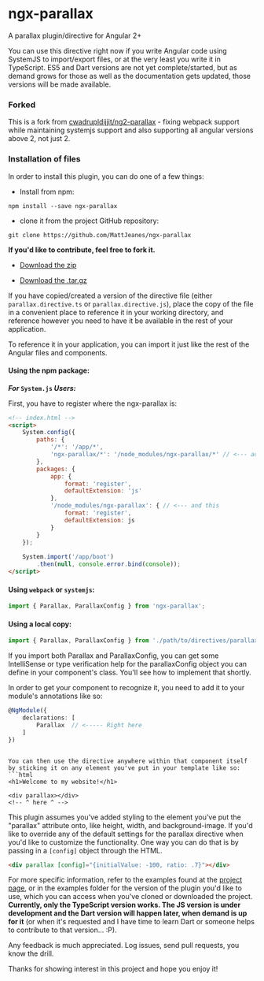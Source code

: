 # ngx-parallax
A parallax plugin/directive for Angular 2+

You can use this directive right now if you write Angular code using SystemJS to import/export files, or at the very least you write it in TypeScript.  ES5 and Dart versions are not yet complete/started, but as demand grows for those as well as the documentation gets updated, those versions will be made available.

### Forked
This is a fork from [cwadrupldijjit/ng2-parallax](https://github.com/cwadrupldijjit/ng2-parallax) - fixing webpack support while maintaining systemjs support and also supporting all angular versions above 2, not just 2.

### Installation of files
In order to install this plugin, you can do one of a few things:

 - Install from npm:
```
npm install --save ngx-parallax
```

  - clone it from the project GitHub repository:
```
git clone https://github.com/MattJeanes/ngx-parallax
```
**If you'd like to contribute, feel free to fork it.**

  - [Download the zip](http://github.com/MattJeanes/ngx-parallax/zipball/master)
  
  - [Download the .tar.gz](http://github.com/MattJeanes/ngx-parallax/tarball/master)

If you have copied/created a version of the directive file (either `parallax.directive.ts` or `parallax.directive.js`), place the copy of the file in a convenient place to reference it in your working directory, and reference however you need to have it be available in the rest of your application.  

To reference it in your application, you can import it just like the rest of the Angular files and components.

#### Using the npm package:
**_For_ `System.js` _Users:_**

First, you have to register where the ngx-parallax is:
```html
<!-- index.html -->
<script>
    System.config({
        paths: {
            '/*': '/app/*',
            'ngx-parallax/*': '/node_modules/ngx-parallax/*' // <--- add this
        },
        packages: {
            app: {
                format: 'register',
                defaultExtension: 'js'
            },
            '/node_modules/ngx-parallax': { // <--- and this
                format: 'register',
                defaultExtension: js
            }
        }
    });
    
    System.import('/app/boot')
        .then(null, console.error.bind(console));
</script>
```

#### Using `webpack` or `systemjs`:
```typescript
import { Parallax, ParallaxConfig } from 'ngx-parallax';
```

#### Using a local copy:
```typescript
import { Parallax, ParallaxConfig } from './path/to/directives/parallax.directive';
```

If you import both Parallax and ParallaxConfig, you can get some IntelliSense or type verification help for the parallaxConfig object you can define in your component's class.  You'll see how to implement that shortly.

In order to get your component to recognize it, you need to add it to your module's annotations like so:

```typescript
@NgModule({
    declarations: [
        Parallax  // <----- Right here
    ]
})
```
```

You can then use the directive anywhere within that component itself by sticking it on any element you've put in your template like so:
```html
<h1>Welcome to my website!</h1>

<div parallax></div>
<!-- ^ here ^ -->
```

This plugin assumes you've added styling to the element you've put the "parallax" attribute onto, like height, width, and background-image.  If you'd like to override any of the default settings for the parallax directive when you'd like to customize the functionality.  One way you can do that is by passing in a `[config]` object through the HTML.

```html
<div parallax [config]="{initialValue: -100, ratio: .7}"></div>
```

For more specific information, refer to the examples found at the [project page](http://cwadrupldijjit.com/ng2-parallax/ts-examples), or in the examples folder for the version of the plugin you'd like to use, which you can access when you've cloned or downloaded the project. **Currently, only the TypeScript version works.  The JS version is under development and the Dart version will happen later, when demand is up for it** (or when it's requested and I have time to learn Dart or someone helps to contribute to that version... :P).

Any feedback is much appreciated.  Log issues, send pull requests, you know the drill.

Thanks for showing interest in this project and hope you enjoy it!

